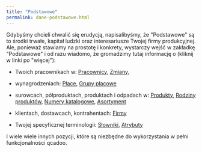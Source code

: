 ```yaml
---
title: "Podstawowe"
permalink: dane-podstawowe.html
---
```

Gdybyśmy chcieli chwalić się erudycją, napisalibyśmy, że "Podstawowe" są to środki trwałe, kapitał ludzki oraz interesariusze Twojej firmy produkcyjnej. Ale, ponieważ stawiamy na prostotę i konkrety, wystarczy wejść w zakładkę "Podstawowe" i od razu wiadomo, że gromadzimy tutaj informację o (kliknij w linki po "więcej"):

- Twoich pracownikach w: [Pracownicy](/pracownicy), [Zmiany](/zmiany), 

- wynagrodzeniach: [Płace](/place), [Grupy płacowe](/grupy-placowe)

- surowcach, półproduktach, produktach i odpadach w: [Produkty](/produkty), [Rodziny produktów](/rodziny-produktow), [Numery katalogowe](/numery-katalogowe), [Asortyment](/asortymenty)

- klientach, dostawcach, kontrahentach: [Firmy](/firmy)

- Twojej specyficznej terminologii: [Słowniki](/slowniki), [Atrybuty](/atrybuty)

I wiele wiele innych pozycji, które są niezbędne do wykorzystania w pełni funkcjonalności qcadoo.